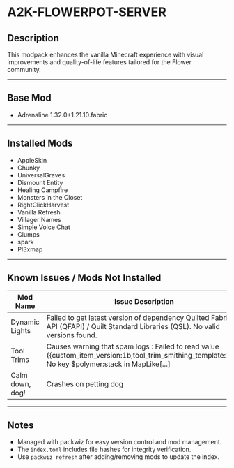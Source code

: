# A2K-FLOWERPOT-SERVER

## Description  

This modpack enhances the vanilla Minecraft experience with visual improvements and quality-of-life features tailored for the Flower community.

---

## Base Mod  

- Adrenaline 1.32.0+1.21.10.fabric  

---

## Installed Mods  

- AppleSkin
- Chunky  
- UniversalGraves  
- Dismount Entity  
- Healing Campfire  
- Monsters in the Closet  
- RightClickHarvest  
- Vanilla Refresh  
- Villager Names  
- Simple Voice Chat  
- Clumps
- spark
- Pl3xmap

---

## Known Issues / Mods Not Installed  

| Mod Name           | Issue Description                                                                                           |
|--------------------|------------------------------------------------------------------------------------------------------------|
| Dynamic Lights     | Failed to get latest version of dependency Quilted Fabric API (QFAPI) / Quilt Standard Libraries (QSL). No valid versions found. |
| Tool Trims         | Causes warning that spam logs : Failed to read value ({custom_item_version:1b,tool_trim_smithing_template:1b}): No key $polymer:stack in MapLike[...] |
| Calm down, dog!    | Crashes on petting dog                                                                                    |

---

## Notes  

- Managed with packwiz for easy version control and mod management.  
- The `index.toml` includes file hashes for integrity verification.  
- Use `packwiz refresh` after adding/removing mods to update the index.
